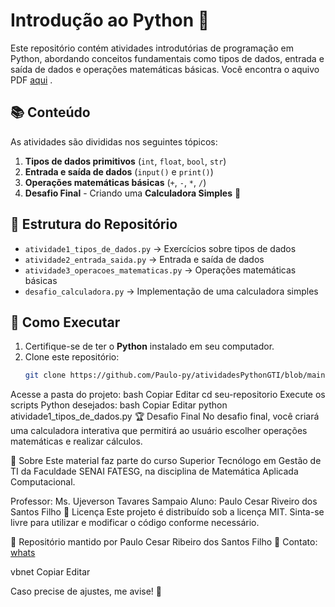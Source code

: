 # Introdução ao Python 🐍

Este repositório contém atividades introdutórias de programação em Python, abordando conceitos fundamentais como tipos de dados, entrada e saída de dados e operações matemáticas básicas. Você encontra o aquivo PDF [aqui](https://github.com/Paulo-py/atividadesPythonGTI/blob/main/PDFs/Atividade%201.pdf) .

## 📚 Conteúdo  

As atividades são divididas nos seguintes tópicos:

1. **Tipos de dados primitivos** (`int`, `float`, `bool`, `str`)  
2. **Entrada e saída de dados** (`input()` e `print()`)  
3. **Operações matemáticas básicas** (`+`, `-`, `*`, `/`)  
4. **Desafio Final** - Criando uma **Calculadora Simples** 🧮  

## 📌 Estrutura do Repositório  

- `atividade1_tipos_de_dados.py` → Exercícios sobre tipos de dados  
- `atividade2_entrada_saida.py` → Entrada e saída de dados  
- `atividade3_operacoes_matematicas.py` → Operações matemáticas básicas  
- `desafio_calculadora.py` → Implementação de uma calculadora simples  

## 🚀 Como Executar  

1. Certifique-se de ter o **Python** instalado em seu computador.  
2. Clone este repositório:  
   ```bash
   git clone https://github.com/Paulo-py/atividadesPythonGTI/blob/main/atividade1.ipynb
Acesse a pasta do projeto:
bash
Copiar
Editar
cd seu-repositorio
Execute os scripts Python desejados:
bash
Copiar
Editar
python atividade1_tipos_de_dados.py
🏆 Desafio Final
No desafio final, você criará uma calculadora interativa que permitirá ao usuário escolher operações matemáticas e realizar cálculos.

🏫 Sobre
Este material faz parte do curso Superior Tecnólogo em Gestão de TI da Faculdade SENAI FATESG, na disciplina de Matemática Aplicada Computacional.

Professor: Ms. Ujeverson Tavares Sampaio
Aluno: Paulo Cesar Riveiro dos Santos Filho
📜 Licença
Este projeto é distribuído sob a licença MIT. Sinta-se livre para utilizar e modificar o código conforme necessário.

🔗 Repositório mantido por Paulo Cesar Ribeiro dos Santos Filho
📧 Contato: [whats](https://wa.me/qr/FYV6HPYYOQJNJ1)

vbnet
Copiar
Editar

Caso precise de ajustes, me avise! 🚀
